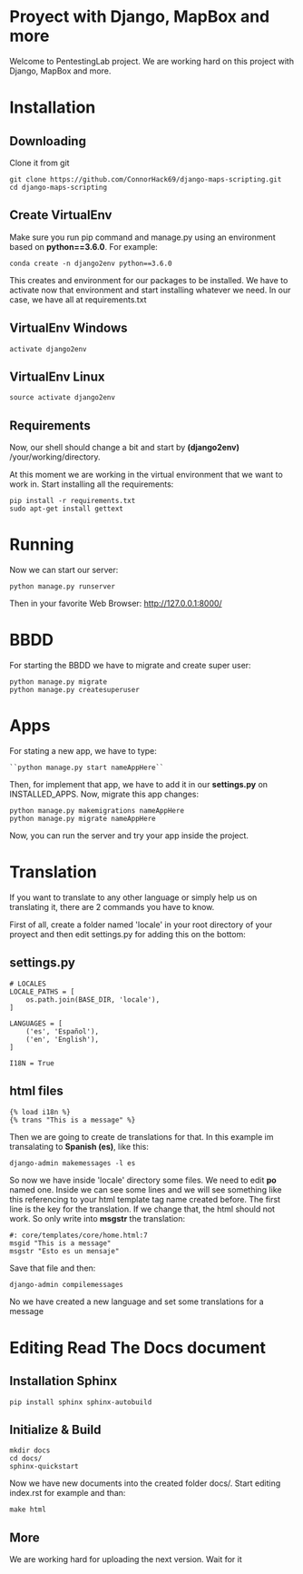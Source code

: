 
# Proyect with Django, MapBox and more

Welcome to PentestingLab project. We are working hard on this project with Django, MapBox and more.

# Installation

## Downloading

Clone it from git

    git clone https://github.com/ConnorHack69/django-maps-scripting.git
    cd django-maps-scripting
    
## Create VirtualEnv

Make sure you run pip command and manage.py using an environment based on **python==3.6.0**. For example:

    conda create -n django2env python==3.6.0
    
This creates and environment for our packages to be installed. We have to activate now that environment and start installing whatever we need. In our case, we have all at requirements.txt

## VirtualEnv Windows

    activate django2env
    
## VirtualEnv Linux

    source activate django2env
    
## Requirements
    
Now, our shell should change a bit and start by **(django2env)** /your/working/directory.

At this moment we are working in the virtual environment that we want to work in. Start installing all the requirements:

    pip install -r requirements.txt
    sudo apt-get install gettext
    
# Running

Now we can start our server:

    python manage.py runserver
    
Then in your favorite Web Browser: http://127.0.0.1:8000/

# BBDD

For starting the BBDD we have to migrate and create super user:

    python manage.py migrate
    python manage.py createsuperuser
    
# Apps

For stating a new app, we have to type:

    ``python manage.py start nameAppHere``

Then, for implement that app, we have to add it in our **settings.py** on INSTALLED_APPS. Now, migrate this app changes:

    python manage.py makemigrations nameAppHere
    python manage.py migrate nameAppHere
    
Now, you can run the server and try your app inside the project.
    
# Translation

If you want to translate to any other language or simply help us on translating it, there are 2 commands you have to know.

First of all, create a folder named 'locale' in your root directory of your proyect and then edit settings.py for adding this on the bottom:

## settings.py

    # LOCALES
    LOCALE_PATHS = [
        os.path.join(BASE_DIR, 'locale'),
    ]

    LANGUAGES = [
        ('es', 'Español'),
        ('en', 'English'),
    ]
    
    I18N = True
    
## html files

    {% load i18n %}
    {% trans "This is a message" %}
    
Then we are going to create de translations for that. In this example im transalating to **Spanish (es)**, like this:

    django-admin makemessages -l es
    
So now we have inside 'locale' directory some files. We need to edit **po** named one.
Inside we can see some lines and we will see something like this referencing to your html template tag name created before.
The first line is the key for the translation. If we change that, the html should not work. So only write into **msgstr** the translation:

    #: core/templates/core/home.html:7
    msgid "This is a message"
    msgstr "Esto es un mensaje"
    
Save that file and then:

    django-admin compilemessages
    
No we have created a new language and set some translations for a message

# Editing Read The Docs document

## Installation Sphinx

    pip install sphinx sphinx-autobuild

## Initialize & Build

    mkdir docs
    cd docs/
    sphinx-quickstart

Now we have new documents into the created folder docs/. Start editing index.rst for example and than:

    make html

## More

We are working hard for uploading the next version. Wait for it
